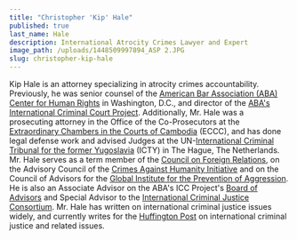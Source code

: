 ```yaml
---
title: "Christopher 'Kip' Hale"
published: true
last_name: Hale
description: International Atrocity Crimes Lawyer and Expert
image_path: /uploads/1448509997894_ASP 2.JPG
slug: christopher-kip-hale
---
```


Kip Hale is an attorney specializing in atrocity crimes accountability. Previously, he was senior counsel of the&nbsp;[American Bar Association (ABA) Center for Human Rights](http://www.americanbar.org/groups/human_rights.html) in Washington, D.C., and director of the [ABA's International Criminal Court Project](http://www.aba-icc.org). Additionally, Mr. Hale was a prosecuting attorney in the Office of the Co-Prosecutors at the [Extraordinary Chambers in the Courts of Cambodia](https://www.eccc.gov.kh/en) (ECCC), and has done legal defense work and advised Judges at the UN-[International Criminal Tribunal for the former Yugoslavia](http://www.icty.org/) (ICTY) in The Hague, The Netherlands. Mr. Hale serves as a term member of the [Council on Foreign Relations](http://www.cfr.org/), on the Advisory Council of the [Crimes Against Humanity Initiative](http://law.wustl.edu/harris/crimesagainsthumanity/) and on the Council of Advisors for the [Global Institute for the Prevention of Aggression](http://crimeofaggression.info/the-campaign/the-global-institute-for-the-prevention-of-aggression/). He is also an Associate Advisor on the ABA's ICC Project's [Board of Advisors](https://www.aba-icc.org/the-aba-icc-project/board-of-advisors/) and Special Advisor to the [International Criminal Justice Consortium](icj-consortium.org). Mr. Hale has written on international criminal justice issues widely, and currently writes for the [Huffington Post](http://www.huffingtonpost.com/kip-hale/) on international criminal justice and related issues.

&nbsp;